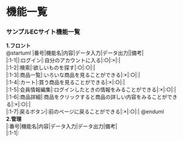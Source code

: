# 機能一覧
### サンプルECサイト機能一覧
**1.フロント**<br>
@startuml
|番号|機能名|内容|データ入力|データ出力||備考|<br>
|:1-1||:ログイン|:自分のアカウントに入る|:○|:×|:|<br>
|:1-2|:検索|:欲しいものを探す|:○|:○|:|<br>
|:1-3|:商品一覧|:いろいな商品を見ることができる|:×|:○|:|<br>
|:1-4|:カート|:買う商品を見ることができる|:×|:○|:|<br>
|:1-5|:会員情報編集|:ログインしたときの情報をみることができる|:×|:○|:|<br>
|:1-6|:商品詳細|:商品をクリックすると商品の詳しい内容をみることができる|:×|:○|:|<br>
|:1-7|:戻るボタン|:前のページに戻ることができる|:×|:○|:|
@enduml
<br>
**2.管理**<br>
|:番号|機能名|内容|データ入力|データ出力|備考|<br>
|:1-1|:


